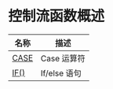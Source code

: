 # **控制流函数概述**

| 名称 | 描述|
|---|-----|
| [CASE](case.md) | Case 运算符 |
| [IF()](operators/function_if.md) | If/else 语句 |
